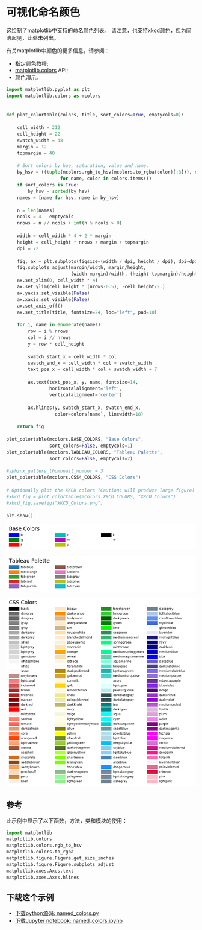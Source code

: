 # 可视化命名颜色

这绘制了matplotlib中支持的命名颜色列表。 请注意，也支持[xkcd颜色](https://matplotlib.org/tutorials/colors/colors.html#xkcd-colors)，但为简洁起见，此处未列出。

有关matplotlib中颜色的更多信息，请参阅：

- [指定颜色](https://matplotlib.org/tutorials/colors/colors.html)教程;
- [matplotlib.colors](https://matplotlib.org/api/colors_api.html#module-matplotlib.colors) API;
- [颜色演示](https://matplotlib.org/gallery/color/color_demo.html)。

```python
import matplotlib.pyplot as plt
import matplotlib.colors as mcolors


def plot_colortable(colors, title, sort_colors=True, emptycols=0):

    cell_width = 212
    cell_height = 22
    swatch_width = 48
    margin = 12
    topmargin = 40

    # Sort colors by hue, saturation, value and name.
    by_hsv = ((tuple(mcolors.rgb_to_hsv(mcolors.to_rgba(color)[:3])), name)
                    for name, color in colors.items())
    if sort_colors is True:
        by_hsv = sorted(by_hsv)
    names = [name for hsv, name in by_hsv]

    n = len(names)
    ncols = 4 - emptycols
    nrows = n // ncols + int(n % ncols > 0)

    width = cell_width * 4 + 2 * margin
    height = cell_height * nrows + margin + topmargin
    dpi = 72

    fig, ax = plt.subplots(figsize=(width / dpi, height / dpi), dpi=dpi)
    fig.subplots_adjust(margin/width, margin/height,
                        (width-margin)/width, (height-topmargin)/height)
    ax.set_xlim(0, cell_width * 4)
    ax.set_ylim(cell_height * (nrows-0.5), -cell_height/2.)
    ax.yaxis.set_visible(False)
    ax.xaxis.set_visible(False)
    ax.set_axis_off()
    ax.set_title(title, fontsize=24, loc="left", pad=10)

    for i, name in enumerate(names):
        row = i % nrows
        col = i // nrows
        y = row * cell_height

        swatch_start_x = cell_width * col
        swatch_end_x = cell_width * col + swatch_width
        text_pos_x = cell_width * col + swatch_width + 7

        ax.text(text_pos_x, y, name, fontsize=14,
                horizontalalignment='left',
                verticalalignment='center')

        ax.hlines(y, swatch_start_x, swatch_end_x,
                  color=colors[name], linewidth=18)

    return fig

plot_colortable(mcolors.BASE_COLORS, "Base Colors",
                sort_colors=False, emptycols=1)
plot_colortable(mcolors.TABLEAU_COLORS, "Tableau Palette",
                sort_colors=False, emptycols=2)

#sphinx_gallery_thumbnail_number = 3
plot_colortable(mcolors.CSS4_COLORS, "CSS Colors")

# Optionally plot the XKCD colors (Caution: will produce large figure)
#xkcd_fig = plot_colortable(mcolors.XKCD_COLORS, "XKCD Colors")
#xkcd_fig.savefig("XKCD_Colors.png")

plt.show()
```

![可视化命名颜色示例](/static/images/gallery/sphx_glr_named_colors_001.png)

![可视化命名颜色示例2](/static/images/gallery/sphx_glr_named_colors_002.png)

![可视化命名颜色示例3](/static/images/gallery/sphx_glr_named_colors_003.png)

## 参考

此示例中显示了以下函数，方法，类和模块的使用：

```python
import matplotlib
matplotlib.colors
matplotlib.colors.rgb_to_hsv
matplotlib.colors.to_rgba
matplotlib.figure.Figure.get_size_inches
matplotlib.figure.Figure.subplots_adjust
matplotlib.axes.Axes.text
matplotlib.axes.Axes.hlines
```

## 下载这个示例
            
- [下载python源码: named_colors.py](https://matplotlib.org/_downloads/named_colors.py)
- [下载Jupyter notebook: named_colors.ipynb](https://matplotlib.org/_downloads/named_colors.ipynb)